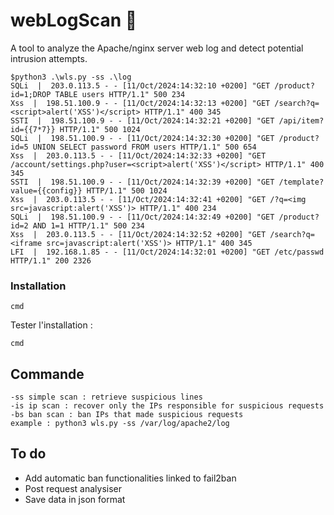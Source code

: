 # webLogScan 🎯
A tool to analyze the Apache/nginx server web log and detect potential intrusion attempts.

```
$python3 .\wls.py -ss .\log
SQLi  |  203.0.113.5 - - [11/Oct/2024:14:32:10 +0200] "GET /product?id=1;DROP TABLE users HTTP/1.1" 500 234
Xss  |  198.51.100.9 - - [11/Oct/2024:14:32:13 +0200] "GET /search?q=<script>alert('XSS')</script> HTTP/1.1" 400 345
SSTI  |  198.51.100.9 - - [11/Oct/2024:14:32:21 +0200] "GET /api/item?id={{7*7}} HTTP/1.1" 500 1024
SQLi  |  198.51.100.9 - - [11/Oct/2024:14:32:30 +0200] "GET /product?id=5 UNION SELECT password FROM users HTTP/1.1" 500 654        
Xss  |  203.0.113.5 - - [11/Oct/2024:14:32:33 +0200] "GET /account/settings.php?user=<script>alert('XSS')</script> HTTP/1.1" 400 345
SSTI  |  198.51.100.9 - - [11/Oct/2024:14:32:39 +0200] "GET /template?value={{config}} HTTP/1.1" 500 1024
Xss  |  203.0.113.5 - - [11/Oct/2024:14:32:41 +0200] "GET /?q=<img src=javascript:alert('XSS')> HTTP/1.1" 400 234
SQLi  |  198.51.100.9 - - [11/Oct/2024:14:32:49 +0200] "GET /product?id=2 AND 1=1 HTTP/1.1" 500 234
Xss  |  203.0.113.5 - - [11/Oct/2024:14:32:52 +0200] "GET /search?q=<iframe src=javascript:alert('XSS')> HTTP/1.1" 400 345
LFI  |  192.168.1.85 - - [11/Oct/2024:14:32:01 +0200] "GET /etc/passwd HTTP/1.1" 200 2326
```

### Installation
```
cmd
```

Tester l'installation :
```
cmd
```

## Commande
```
-ss simple scan : retrieve suspicious lines
-is ip scan : recover only the IPs responsible for suspicious requests
-bs ban scan : ban IPs that made suspicious requests
example : python3 wls.py -ss /var/log/apache2/log
```

## To do
- Add automatic ban functionalities linked to fail2ban
- Post request analysiser
- Save data in json format
